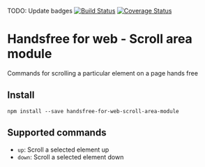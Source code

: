 TODO: Update badges
[![Build Status](https://travis-ci.com/leekevinyg/handsfree-for-web-scroll-area-module.svg?branch=master)](hhttps://travis-ci.com/leekevinyg/handsfree-for-web-scroll-area-module/) [![Coverage Status](https://coveralls.io/repos/github/sljavi/handsfree-for-web-zoom-module/badge.svg?branch=master)](https://coveralls.io/github/sljavi/handsfree-for-web-zoom-module?branch=master)

# Handsfree for web - Scroll area module

Commands for scrolling a particular element on a page hands free

## Install

```
npm install --save handsfree-for-web-scroll-area-module
```

## Supported commands
  - `up`: Scroll a selected element up
  - `down`: Scroll a selected element down